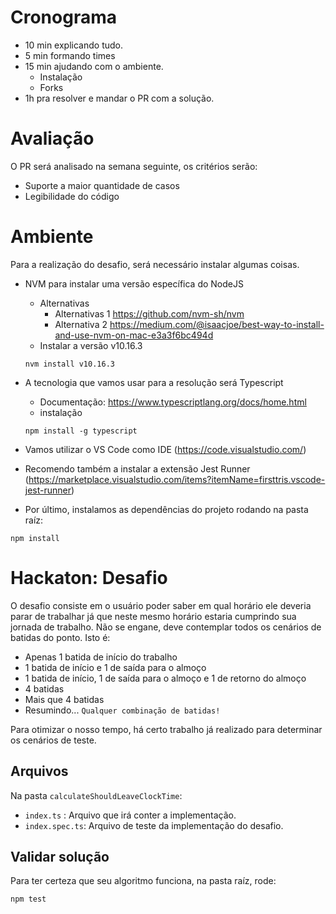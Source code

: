 # Cronograma

* 10 min explicando tudo.
* 5 min formando times
* 15 min ajudando com o ambiente.
  + Instalação
  + Forks
* 1h pra resolver e mandar o PR com a solução.

# Avaliação
O PR será analisado na semana seguinte, os critérios serão:

* Suporte a maior quantidade de casos
* Legibilidade do código

# Ambiente
Para a realização do desafio, será necessário instalar algumas coisas.

* NVM para instalar uma versão específica do NodeJS
  + Alternativas
    - Alternativas 1 https://github.com/nvm-sh/nvm
    - Alternativa 2 https://medium.com/@isaacjoe/best-way-to-install-and-use-nvm-on-mac-e3a3f6bc494d
  + Instalar a versão v10.16.3
  ```
  nvm install v10.16.3
  ```

* A tecnologia que vamos usar para a resolução será Typescript
  + Documentação: https://www.typescriptlang.org/docs/home.html
  + instalação
  ```
  npm install -g typescript
  ```

* Vamos utilizar o VS Code como IDE (https://code.visualstudio.com/)
* Recomendo também a instalar a extensão Jest Runner (https://marketplace.visualstudio.com/items?itemName=firsttris.vscode-jest-runner)

* Por último, instalamos as dependências do projeto rodando na pasta raíz:
```
npm install
```

# Hackaton: Desafio
O desafio consiste em o usuário poder saber em qual horário ele deveria parar de trabalhar já que neste mesmo horário estaria cumprindo sua jornada de trabalho. Não se engane, deve contemplar todos os cenários de batidas do ponto. Isto é:

* Apenas 1 batida de início do trabalho
* 1 batida de início e 1 de saída para o almoço
* 1 batida de início, 1 de saída para o almoço e 1 de retorno do almoço
* 4 batidas
* Mais que 4 batidas
* Resumindo... `Qualquer combinação de batidas!`

Para otimizar o nosso tempo, há certo trabalho já realizado para determinar os cenários de teste.

## Arquivos
Na pasta `calculateShouldLeaveClockTime`:
  * `index.ts` : Arquivo que irá conter a implementação.
  * `index.spec.ts`: Arquivo de teste da implementação do desafio.

## Validar solução
Para ter certeza que seu algoritmo funciona, na pasta raíz, rode:
```
npm test
```